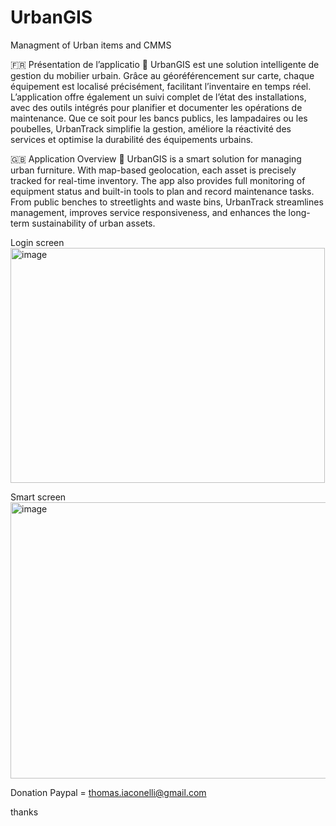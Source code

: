 # UrbanGIS
Managment of Urban items and CMMS

🇫🇷 Présentation de l’applicatio
📍 UrbanGIS est une solution intelligente de gestion du mobilier urbain. Grâce au géoréférencement sur carte, chaque équipement est localisé précisément, facilitant l’inventaire en temps réel. L’application offre également un suivi complet de l’état des installations, avec des outils intégrés pour planifier et documenter les opérations de maintenance. Que ce soit pour les bancs publics, les lampadaires ou les poubelles, UrbanTrack simplifie la gestion, améliore la réactivité des services et optimise la durabilité des équipements urbains.

🇬🇧 Application Overview
📍 UrbanGIS is a smart solution for managing urban furniture. With map-based geolocation, each asset is precisely tracked for real-time inventory. The app also provides full monitoring of equipment status and built-in tools to plan and record maintenance tasks. From public benches to streetlights and waste bins, UrbanTrack streamlines management, improves service responsiveness, and enhances the long-term sustainability of urban assets.


Login screen 
<img width="503" height="376" alt="image" src="https://github.com/user-attachments/assets/292508a6-6c25-49e1-a417-c6abab4765e4" />

Smart screen
<img width="836" height="442" alt="image" src="https://github.com/user-attachments/assets/65034c29-557f-47e1-b2da-955424cf301f" />

Donation
Paypal = thomas.iaconelli@gmail.com

thanks
